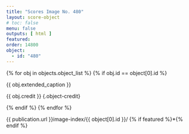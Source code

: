 ```yaml
---
title: "Scores Image No. 480"
layout: score-object
# toc: false
menu: false
outputs: [ html ]
featured: 
order: 14800
object:
  - id: "480"
---
```


{% for obj in objects.object_list %}
{% if obj.id == object[0].id %}

{{ obj.extended_caption }}

{{ obj.credit }} {.object-credit}

{% endif %}
{% endfor %}

<div class="object-credit object-url is-print-only">

{{ publication.url }}image-index/{{ object[0].id }}/ {% if featured %}*{% endif %}

</div>

